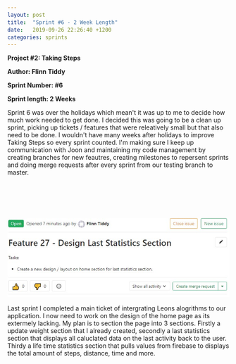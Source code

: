 ```yaml
---
layout: post
title:  "Sprint #6 - 2 Week Length"
date:   2019-09-26 22:26:40 +1200
categories: sprints
---
```


**Project #2: Taking Steps**

**Author: Flinn Tiddy**

**Sprint Number: #6**

**Sprint length: 2 Weeks**

Sprint 6 was over the holidays which mean't it was up to me to decide how much work needed to get done. I decided this was going to be a clean up sprint, picking up tickets / features that were releatively small but 
that also need to be done. I wouldn't have many weeks after holidays to improve Taking Steps so every sprint counted. I'm making sure I keep up communication with Joon and maintaining my code management by creating branches for new feautres, creating milestones to repersent sprints and doing merge requests after every sprint from our testing branch to master.

<br/><br/>
<br/><br/>

![](/assets/feature27.jpg)

Last sprint I completed a main ticket of intergrating Leons alogrithms to our application. I now need to work on the design of the home page as its extermely lacking. My plan is to section the page into 3 sections. Firstly a update weight section that I already created, secondly a last statistics section that displays all caluclated data on the last activity back to the user. Thirdy a life time statistics section that pulls values from firebase to displays the total amount of steps, distance, time and more.
